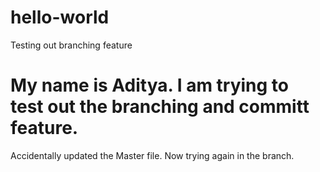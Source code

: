 # hello-world
Testing out branching feature

My name is Aditya. I am trying to test out the branching and committ feature.
=======
Accidentally updated the Master file. Now trying again in the branch.

